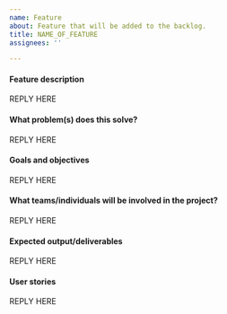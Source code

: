 ```yaml
---
name: Feature
about: Feature that will be added to the backlog.
title: NAME_OF_FEATURE
assignees: ''

---
```


#### Feature description
REPLY HERE

#### What problem(s) does this solve?
REPLY HERE

#### Goals and objectives
REPLY HERE

#### What teams/individuals will be involved in the project?
REPLY HERE

#### Expected output/deliverables
REPLY HERE

#### User stories
REPLY HERE
